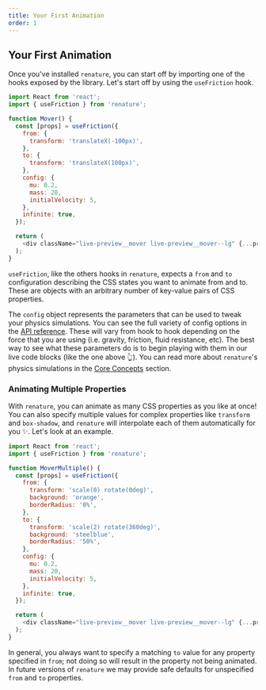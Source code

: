 ```yaml
---
title: Your First Animation
order: 1
---
```


## Your First Animation

Once you've installed `renature`, you can start off by importing one of the hooks exposed by the library. Let's start off by using the `useFriction` hook.

```js live=true
import React from 'react';
import { useFriction } from 'renature';

function Mover() {
  const [props] = useFriction({
    from: {
      transform: 'translateX(-100px)',
    },
    to: {
      transform: 'translateX(100px)',
    },
    config: {
      mu: 0.2,
      mass: 20,
      initialVelocity: 5,
    },
    infinite: true,
  });

  return (
    <div className="live-preview__mover live-preview__mover--lg" {...props} />
  );
}
```

`useFriction`, like the others hooks in `renature`, expects a `from` and `to` configuration describing the CSS states you want to animate from and to. These are objects with an arbitrary number of key-value pairs of CSS properties.

The `config` object represents the parameters that can be used to tweak your physics simulations. You can see the full variety of config options in the [API reference](../api.md#config). These will vary from hook to hook depending on the force that you are using (i.e. gravity, friction, fluid resistance, etc). The best way to see what these parameters do is to begin playing with them in our live code blocks (like the one above 👆). You can read more about `renature`'s physics simulations in the [Core Concepts](../core-concepts.md) section.

### Animating Multiple Properties

With `renature`, you can animate as many CSS properties as you like at once! You can also specify multiple values for complex properties like `transform` and `box-shadow`, and `renature` will interpolate each of them automatically for you ✨. Let's look at an example.

```js live=true
import React from 'react';
import { useFriction } from 'renature';

function MoverMultiple() {
  const [props] = useFriction({
    from: {
      transform: 'scale(0) rotate(0deg)',
      background: 'orange',
      borderRadius: '0%',
    },
    to: {
      transform: 'scale(2) rotate(360deg)',
      background: 'steelblue',
      borderRadius: '50%',
    },
    config: {
      mu: 0.2,
      mass: 20,
      initialVelocity: 5,
    },
    infinite: true,
  });

  return (
    <div className="live-preview__mover live-preview__mover--lg" {...props} />
  );
}
```

In general, you always want to specify a matching `to` value for any property specified in `from`; not doing so will result in the property not being animated. In future versions of `renature` we may provide safe defaults for unspecified `from` and `to` properties.
